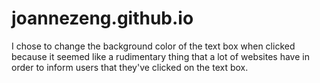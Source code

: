 # joannezeng.github.io

I chose to change the background color of the text box when clicked because it seemed like a rudimentary thing that a lot of websites have in order to inform users that they've clicked on the text box.

